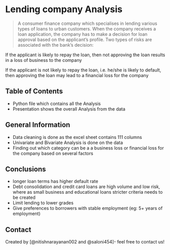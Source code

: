 # Lending company Analysis
> A consumer finance company which specialises in lending various types of loans to urban customers. When the company receives a loan application, the company has to make a decision for loan approval based on the applicant’s profile. Two types of risks are associated with the bank’s decision:

If the applicant is likely to repay the loan, then not approving the loan results in a loss of business to the company

If the applicant is not likely to repay the loan, i.e. he/she is likely to default, then approving the loan may lead to a financial loss for the company


## Table of Contents
* Python file which contains all the Analysis
* Presentation shows the overall Analysis from the data

<!-- You can include any other section that is pertinent to your problem -->

## General Information
- Data cleaning is done as the excel sheet contains 111 columns 
- Univariate and Bivariate Analysis is done on the data
- Finding out which category can be a a business loss or financial loss for the company based on several factors
  

<!-- You don't have to answer all the questions - just the ones relevant to your project. -->

## Conclusions
- longer loan terms has higher default rate
- Debt consolidation and credit card loans are high volume and low risk, where as small business and educational loans stricter criteria needs to be created
- Limit lending to lower grades
- Give preferences to borrowers with stable employment (eg: 5+ years of employment)

<!-- You don't have to answer all the questions - just the ones relevant to your project. -->




<!-- As the libraries versions keep on changing, it is recommended to mention the version of library used in this project -->



## Contact
Created by [@nitishnarayanan002 and @saloni454]- feel free to contact us!


<!-- Optional -->
<!-- ## License -->
<!-- This project is open source and available under the [... License](). -->

<!-- You don't have to include all sections - just the one's relevant to your project -->
